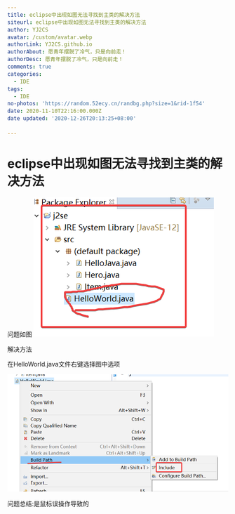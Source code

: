 ```yaml
---
title: eclipse中出现如图无法寻找到主类的解决方法
siteurl: eclipse中出现如图无法寻找到主类的解决方法
author: YJ2CS
avatar: /custom/avatar.webp
authorLink: YJ2CS.github.io
authorAbout: 愿青年摆脱了冷气，只是向前走！
authorDesc: 愿青年摆脱了冷气，只是向前走！
comments: true
categories:
  - IDE
tags:
  - IDE
no-photos: 'https://random.52ecy.cn/randbg.php?size=1&rid-1f54'
date: 2020-11-10T22:16:00.000Z
date updated: '2020-12-26T20:13:25+08:00'

---
```


# eclipse中出现如图无法寻找到主类的解决方法

问题如图
![](images/f44a76cd.png)

解决方法

在HelloWorld.java文件右键选择图中选项

![](images/b38b9a54.png)

问题总结:是鼠标误操作导致的
